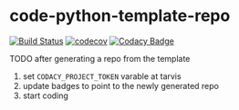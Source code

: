 # code-python-template-repo

[![Build Status](https://travis-ci.org/masterbranch-io/code-python-template-repo.svg?branch=master)](https://travis-ci.org/masterbranch-io/code-python-template-repo)
[![codecov](https://codecov.io/gh/masterbranch-io/code-python-template-repo/branch/master/graph/badge.svg)](https://codecov.io/gh/masterbranch-io/code-python-template-repo)
[![Codacy Badge](https://api.codacy.com/project/badge/Grade/99d764fe6586436f82d34c8686405844)](https://www.codacy.com/gh/masterbranch-io/code-python-template-repo?utm_source=github.com&amp;utm_medium=referral&amp;utm_content=masterbranch-io/code-python-template-repo&amp;utm_campaign=Badge_Grade)

TODO after generating a repo from the template

1. set `CODACY_PROJECT_TOKEN` varable at tarvis
1. update badges to point to the newly generated repo
1. start coding

